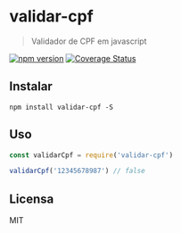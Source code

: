 # validar-cpf

> Validador de CPF em javascript

[![npm version](https://badge.fury.io/js/gerar-cpf.svg)](http://badge.fury.io/js/gerar-cpf)
[![Coverage Status](https://coveralls.io/repos/github/guilhermehn/validar-cpf/badge.svg?branch=master)](https://coveralls.io/github/guilhermehn/validar-cpf?branch=master)

## Instalar

`npm install validar-cpf -S`

## Uso

```js
const validarCpf = require('validar-cpf')

validarCpf('12345678987') // false
```

## Licensa

MIT

